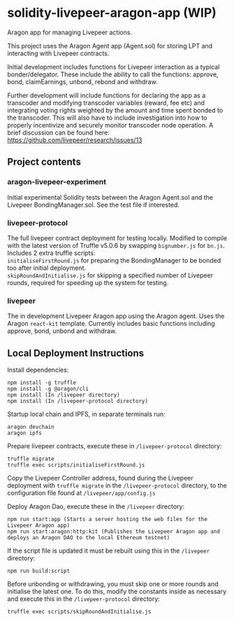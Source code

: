 # solidity-livepeer-aragon-app (WIP)
Aragon app for managing Livepeer actions.

This project uses the Aragon Agent app (Agent.sol) for storing LPT and interacting with Livepeer contracts. 

Initial development includes functions for Livepeer interaction as a typical bonder/delegator. These include the ability to call the functions: approve, bond, claimEarnings, unbond, rebond and withdraw.

Further development will include functions for declaring the app as a transcoder and modifying transcoder variables (reward, fee etc) and integrating voting rights weighted by the amount and time spent bonded to the transcoder. This will also have to include investigation into how to properly incentivize and securely monitor transcoder node operation. A brief discussion can be found here: https://github.com/livepeer/research/issues/13  

## Project contents
### aragon-livepeer-experiment
Initial experimental Solidity tests between the Aragon Agent.sol and the Livepeer BondingManager.sol. See the test file if interested.

### livepeer-protocol
The full livepeer contract deployment for testing locally. Modified to compile with the latest version of Truffle v5.0.6 by swapping `bignumber.js` for `bn.js`. Includes 2 extra truffle scripts:  
`initialiseFirstRound.js` for preparing the BondingManager to be bonded too after initial deployment.  
`skipRoundAndInitialise.js` for skipping a specified number of Livepeer rounds, required for speeding up the system for testing.  

### livepeer
The in development Livepeer Aragon app using the Aragon agent. Uses the Aragon `react-kit` template. Currently includes basic functions including approve, bond, unbond and withdraw. 

## Local Deployment Instructions

Install dependencies:  
```
npm install -g truffle 
npm install -g @aragon/cli 
npm install (In /livepeer directory)
npm install (In /livepeer-protocol directory)
``` 

Startup local chain and IPFS, in separate terminals run:  
```
aragon devchain
aragon ipfs
```

Prepare livepeer contracts, execute these in `/livepeer-protocol` directory:  
```
truffle migrate  
truffle exec scripts/initialiseFirstRound.js
```

Copy the Livepeer Controller address, found during the Livepeer deployment with `truffle migrate` in the `/livepeer-protocol` directory, to the configuration file found at `/livepeer/app/config.js`
  
Deploy Aragon Dao, execute these in the `/livepeer` directory:  
```
npm run start:app (Starts a server hosting the web files for the Livepeer Aragon app)  
npm run start:aragon:http:kit (Publishes the Livepeer Aragon app and deploys an Aragon DAO to the local Ethereum testnet)
```

If the script file is updated it must be rebuilt using this in the `/livepeer` directory:  
```
npm run build:script
```

Before unbonding or withdrawing, you must skip one or more rounds and initialise the latest one. To do this, modify the constants inside as necessary and execute this in the `/livepeer-protocol` directory:
```
truffle exec scripts/skipRoundAndInitialise.js
```